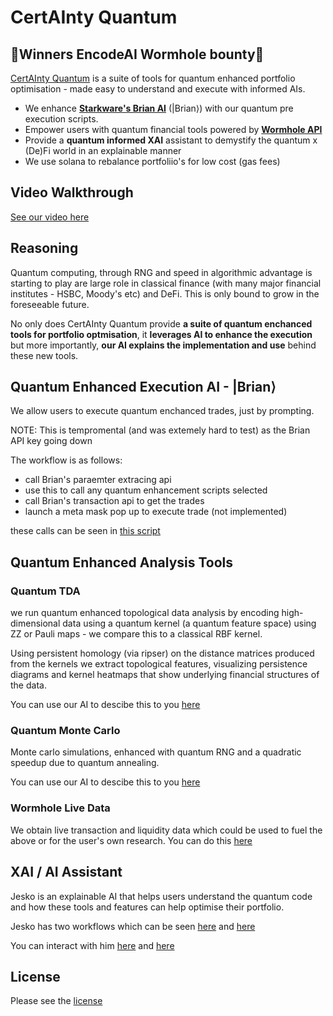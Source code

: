 # CertAInty Quantum
## 👑Winners EncodeAI Wormhole bounty👑

[CertAInty Quantum](https://supremacy.thomasbale.com/) is a suite of tools for quantum enhanced portfolio optimisation - made easy to understand and execute with informed AIs.

- We enhance [**Starkware's Brian AI**](tbc) (|Brian⟩) with our quantum pre execution scripts.
- Empower users with quantum financial tools powered by [**Wormhole API**](/code/frontend/quantum-portfolio-optimisation/app/analysis/page.tsx)
- Provide a **quantum informed XAI** assistant to demystify the quantum x (De)Fi world in an explainable manner
- We use solana to rebalance portfoliio's for low cost (gas fees)

## Video Walkthrough

[See our video here](https://drive.google.com/file/d/1rJswaWRV4ZFv3y5omEYdseYWrqywxxYq/view?usp=share_link)

## Reasoning

Quantum computing, through RNG and speed in algorithmic advantage is starting to play are large role in classical finance (with many major financial institutes - HSBC, Moody's etc) and DeFi. This is only bound to grow in the foreseeable future.

No only does CertAInty Quantum provide **a suite of quantum enchanced tools for portfolio optmisation**, it **leverages AI to enhance the execution** but more importantly, **our AI explains the implementation and use** behind these new tools.

## Quantum Enhanced Execution AI - |Brian⟩

We allow users to execute quantum enchanced trades, just by prompting.

NOTE: This is tempromental (and was extemely hard to test) as the Brian API key going down

The workflow is as follows:
- call Brian's paraemter extracing api
- use this to call any quantum enhancement scripts selected
- call Brian's transaction api to get the trades
- launch a meta mask pop up to execute trade (not implemented)

these calls can be seen in [this script](https://github.com/TumCucTom/Quantum-AI-DeFi-Portfolio-Optimisation/blob/main/code/frontend/quantum-portfolio-optimisation/app/api/execute/route.ts)

## Quantum Enhanced Analysis Tools

### Quantum TDA

we run quantum enhanced topological data analysis by encoding high-dimensional data using a quantum kernel (a quantum feature space) using ZZ or Pauli maps - we compare this to a classical RBF kernel.

Using persistent homology (via ripser) on the distance matrices produced from the kernels we extract topological features, visualizing persistence diagrams and kernel heatmaps that show underlying financial structures of the data.

You can use our AI to descibe this to you [here](https://certainty-quantum.thomasbale.com/snippet)

### Quantum Monte Carlo

Monte carlo simulations, enhanced with quantum RNG and a quadratic speedup due to quantum annealing.

You can use our AI to descibe this to you [here](https://certainty-quantum.thomasbale.com/snippet)

### Wormhole Live Data

We obtain live transaction and liquidity data which could be used to fuel the above or for the user's own research. You can do this [here](https://certainty-quantum.thomasbale.com/analysis)

## XAI / AI Assistant

Jesko is an explainable AI that helps users understand the quantum code and how these tools and features can help optimise their portfolio.

Jesko has two workflows which can be seen [here](https://github.com/TumCucTom/Quantum-AI-DeFi-Portfolio-Optimisation/blob/main/code/frontend/quantum-portfolio-optimisation/app/api/jesko-main/route.ts) and [here](https://github.com/TumCucTom/Quantum-AI-DeFi-Portfolio-Optimisation/blob/main/code/frontend/quantum-portfolio-optimisation/app/api/jesko-code/route.ts)

You can interact with him [here](https://certainty-quantum.thomasbale.com/snippet) and [here](https://certainty-quantum.thomasbale.com/assistant)

## License

Please see the [license](LICENSE)
